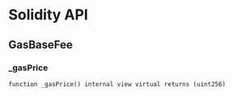 # Solidity API

## GasBaseFee

### \_gasPrice

```solidity
function _gasPrice() internal view virtual returns (uint256)
```
